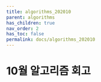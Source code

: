 ```yaml
---
title: algorithms_202010
parent: algorithms
has_children: true
nav_order: 2
has_toc: false
permalink: docs/algorithms_202010
---
```


# 10월 알고리즘 회고
